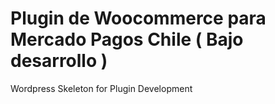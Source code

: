 # Plugin de Woocommerce para Mercado Pagos Chile ( Bajo desarrollo )


Wordpress Skeleton for Plugin Development

